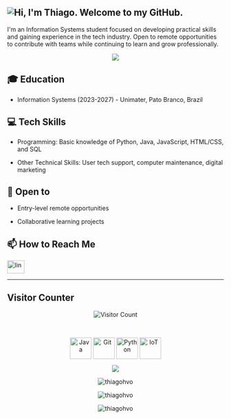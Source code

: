 ## <img src="https://readme-typing-svg.demolab.com?font=Roboto&size=24&pause=1000&color=C9D1D9&multiline=true&width=460&lines=Hi%2C+I'm+Thiago.+Welcome+to+my+GitHub." alt="Hi, I'm Thiago. Welcome to my  GitHub." />



I'm an Information Systems student focused on developing practical skills and gaining experience in the tech industry. Open to remote opportunities to contribute with teams while continuing to learn and grow professionally.

<p  align="center">
<img src="https://user-images.githubusercontent.com/73097560/115834477-dbab4500-a447-11eb-908a-139a6edaec5c.gif">             
<br>

## 🎓 Education

- Information Systems (2023-2027) - Unimater, Pato Branco, Brazil

## 💻 Tech Skills

- Programming: Basic knowledge of Python, Java, JavaScript, HTML/CSS, and SQL

- Other Technical Skills: User tech support, computer maintenance, digital marketing

## 🤝 Open to

- Entry-level remote opportunities

- Collaborative learning projects

## 📫 How to Reach Me

<a href="https://www.linkedin.com/in/thiagohvo/" target="blank"><img align="center" src="https://raw.githubusercontent.com/rahuldkjain/github-profile-readme-generator/master/src/images/icons/Social/linked-in-alt.svg" alt="lin" height="30" width="40" /></a>

---

  ## Visitor Counter
<div align="center">



![Visitor Count](https://profile-counter.glitch.me/{thiagohvo}/count.svg)
</div>


<div style="display: inline_block"><br>
  <p  align="center">
  <img align="center" alt="Java" height="50" width="50" src="https://raw.githubusercontent.com/jmnote/z-icons/master/svg/java.svg">
  <img align="center" alt="Git" height="50" width="50" src="https://raw.githubusercontent.com/jmnote/z-icons/master/svg/git.svg">
  <img align="center" alt="Python" height="50" width="50" src="https://upload.wikimedia.org/wikipedia/commons/thumb/0/0a/Python.svg/640px-Python.svg.png">
  <img align="center" alt="IoT" height="50" width="50" src="https://images.credly.com/size/110x110/images/fce226c2-0f13-4e17-b60c-24fa6ffd88cb/Intro2IoT.png">
  
</div>
<!--Git Stats-->
<p  align="center">
<img src="https://user-images.githubusercontent.com/73097560/115834477-dbab4500-a447-11eb-908a-139a6edaec5c.gif">             
<br>
 <p align="center"> <img src="https://github-readme-stats.vercel.app/api/top-langs?username=thiagohvo&show_icons=true&locale=en&layout=compact" alt="thiagohvo" /></p>
<p align="center"> <img src="https://github-readme-stats.vercel.app/api?username=thiagohvo&show_icons=true&locale=en" alt="thiagohvo" /></p> 
<!--SVG BOTTOM-->
<p align="center"> <img src="https://raw.githubusercontent.com/mayhemantt/mayhemantt/Update/svg/Bottom.svg" alt="thiagohvo" /></p> 

